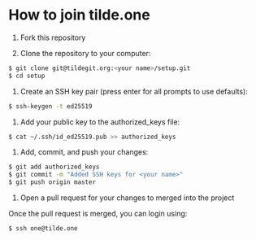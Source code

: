# How to join tilde.one

1. Fork this repository

1. Clone the repository to your computer:
```bash
$ git clone git@tildegit.org:<your name>/setup.git
$ cd setup
```

1. Create an SSH key pair (press enter for all prompts to use defaults):
```bash
$ ssh-keygen -t ed25519
```

1. Add your public key to the authorized_keys file:
```bash
$ cat ~/.ssh/id_ed25519.pub >> authorized_keys
```

1. Add, commit, and push your changes:
```bash
$ git add authorized_keys
$ git commit -m "Added SSH keys for <your name>"
$ git push origin master
```

1. Open a pull request for your changes to merged into the project

Once the pull request is merged, you can login using:
```bash
$ ssh one@tilde.one
```
